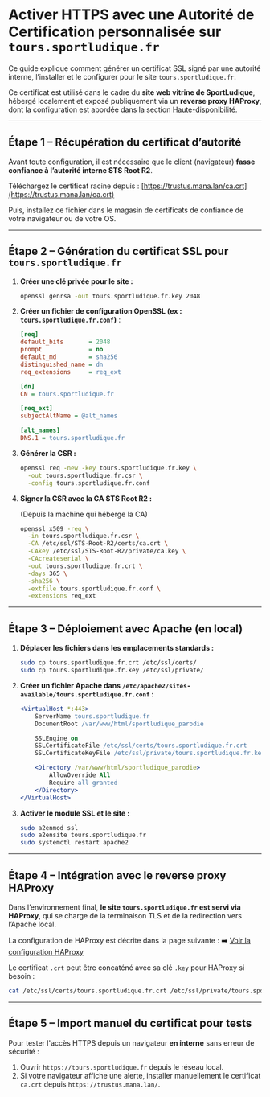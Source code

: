 # Activer HTTPS avec une Autorité de Certification personnalisée sur `tours.sportludique.fr`

Ce guide explique comment générer un certificat SSL signé par une autorité interne, l’installer et le configurer pour le site `tours.sportludique.fr`.

Ce certificat est utilisé dans le cadre du **site web vitrine de SportLudique**, hébergé localement et exposé publiquement via un **reverse proxy HAProxy**, dont la configuration est abordée dans la section [Haute-disponibilité](../ha/haproxy/intro.md).

---

## Étape 1 – Récupération du certificat d’autorité

Avant toute configuration, il est nécessaire que le client (navigateur) **fasse confiance à l’autorité interne STS Root R2**.

Téléchargez le certificat racine depuis :
[https://trustus.mana.lan/ca.crt](https://trustus.mana.lan/ca.crt)

Puis, installez ce fichier dans le magasin de certificats de confiance de votre navigateur ou de votre OS.

---

## Étape 2 – Génération du certificat SSL pour `tours.sportludique.fr`

1. **Créer une clé privée pour le site :**

   ```bash
   openssl genrsa -out tours.sportludique.fr.key 2048
   ```

2. **Créer un fichier de configuration OpenSSL (ex : `tours.sportludique.fr.conf`)** :

   ```ini
   [req]
   default_bits       = 2048
   prompt             = no
   default_md         = sha256
   distinguished_name = dn
   req_extensions     = req_ext

   [dn]
   CN = tours.sportludique.fr

   [req_ext]
   subjectAltName = @alt_names

   [alt_names]
   DNS.1 = tours.sportludique.fr
   ```

3. **Générer la CSR :**

   ```bash
   openssl req -new -key tours.sportludique.fr.key \
     -out tours.sportludique.fr.csr \
     -config tours.sportludique.fr.conf
   ```

4. **Signer la CSR avec la CA STS Root R2 :**

   (Depuis la machine qui héberge la CA)

   ```bash
   openssl x509 -req \
     -in tours.sportludique.fr.csr \
     -CA /etc/ssl/STS-Root-R2/certs/ca.crt \
     -CAkey /etc/ssl/STS-Root-R2/private/ca.key \
     -CAcreateserial \
     -out tours.sportludique.fr.crt \
     -days 365 \
     -sha256 \
     -extfile tours.sportludique.fr.conf \
     -extensions req_ext
   ```

---

## Étape 3 – Déploiement avec Apache (en local)

1. **Déplacer les fichiers dans les emplacements standards :**

   ```bash
   sudo cp tours.sportludique.fr.crt /etc/ssl/certs/
   sudo cp tours.sportludique.fr.key /etc/ssl/private/
   ```

2. **Créer un fichier Apache dans `/etc/apache2/sites-available/tours.sportludique.fr.conf` :**

   ```apache
   <VirtualHost *:443>
       ServerName tours.sportludique.fr
       DocumentRoot /var/www/html/sportludique_parodie

       SSLEngine on
       SSLCertificateFile /etc/ssl/certs/tours.sportludique.fr.crt
       SSLCertificateKeyFile /etc/ssl/private/tours.sportludique.fr.key

       <Directory /var/www/html/sportludique_parodie>
           AllowOverride All
           Require all granted
       </Directory>
   </VirtualHost>
   ```

3. **Activer le module SSL et le site :**

   ```bash
   sudo a2enmod ssl
   sudo a2ensite tours.sportludique.fr
   sudo systemctl restart apache2
   ```

---

## Étape 4 – Intégration avec le reverse proxy HAProxy

Dans l’environnement final, **le site `tours.sportludique.fr` est servi via HAProxy**, qui se charge de la terminaison TLS et de la redirection vers l’Apache local.

La configuration de HAProxy est décrite dans la page suivante :
➡️ [Voir la configuration HAProxy](../ha/haproxy/intro.md)

Le certificat `.crt` peut être concaténé avec sa clé `.key` pour HAProxy si besoin :

```bash
cat /etc/ssl/certs/tours.sportludique.fr.crt /etc/ssl/private/tours.sportludique.fr.key > /etc/ssl/haproxy/tours.bundle.pem
```

---

## Étape 5 – Import manuel du certificat pour tests

Pour tester l'accès HTTPS depuis un navigateur **en interne** sans erreur de sécurité :

1. Ouvrir `https://tours.sportludique.fr` depuis le réseau local.
2. Si votre navigateur affiche une alerte, installer manuellement le certificat `ca.crt` depuis `https://trustus.mana.lan/`.